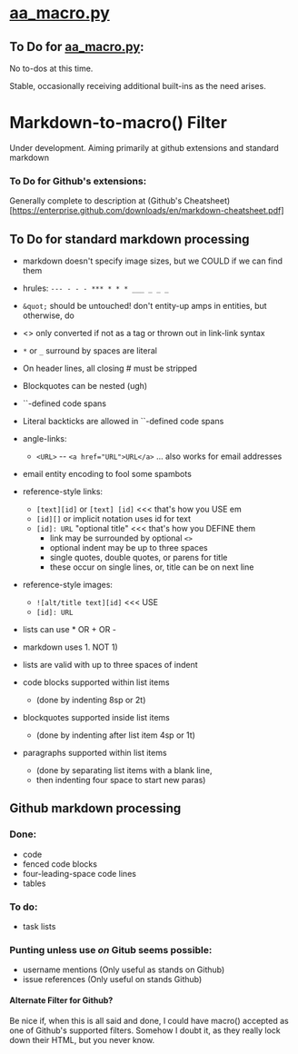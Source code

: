 # [aa_macro.py](aa_macro.py)

## To Do for [aa_macro.py](aa_macro.py):

No to-dos at this time.

Stable, occasionally receiving additional built-ins as the need arises.

# Markdown-to-macro\(\) Filter

Under development. Aiming primarily at github extensions and standard markdown

### To Do for Github's extensions:

Generally complete to description at (Github's Cheatsheet)[https://enterprise.github.com/downloads/en/markdown-cheatsheet.pdf]

## To Do for standard markdown processing

* markdown doesn't specify image sizes, but we COULD if we can find them
* hrules: `--- - - - *** * * * ___ _ _ _`
* `&quot;` should be untouched! don't entity-up amps in entities, but otherwise, do
* <> only converted if not as a tag or thrown out in link-link syntax
* `*` or `_` surround by spaces are literal
* On header lines, all closing # must be stripped
* Blockquotes can be nested (ugh)
* \`\`-defined code spans
* Literal backticks are allowed in \`\`-defined code spans
* angle-links:
  *	`<URL>` -- `<a href="URL">URL</a>` ... also works for email addresses
* email entity encoding to fool some spambots
* reference-style links:
  * `[text][id]` or `[text] [id]`   <<< that's how you USE em
  * `[id][]`                          or implicit notation uses id for text
  * `[id]: URL` "optional title" <<< that's how you DEFINE them
    * link may be surrounded by optional `<>`
    * optional indent may be up to three spaces
    * single quotes, double quotes, or parens for title
    * these occur on single lines, or, title can be on next line

* reference-style images:
  * `![alt/title text][id]`     <<< USE
  * `[id]: URL`

* lists can use \* OR \+ OR \-
* markdown uses 1\. NOT 1\)
* lists are valid with up to three spaces of indent
* code blocks supported within list items
  * (done by indenting 8sp or 2t)

* blockquotes supported inside list items
  * (done by indenting after list item 4sp or 1t)

* paragraphs supported within list items
  * (done by separating list items with a blank line,
  * then indenting four space to start new paras)

## Github markdown processing

### Done:

* code
* fenced code blocks
* four-leading-space code lines
* tables

### To do:

* task lists

### Punting unless use *on* Gitub seems possible:

* username mentions \(Only useful as stands on Github\)
* issue references \(Only useful on stands Github\)

#### Alternate Filter for Github?

Be nice if, when this is all said and done, I could have macro\(\) accepted
as one of Github's supported filters. Somehow I doubt it, as they really
lock down their HTML, but you never know.
